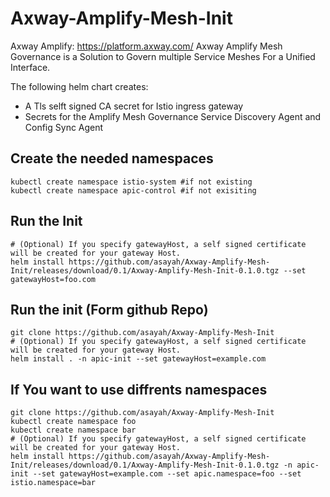 # Axway-Amplify-Mesh-Init

Axway Amplify: https://platform.axway.com/
Axway Amplify Mesh Governance is a Solution to Govern multiple Service Meshes For a Unified Interface. 

The following helm chart creates:
- A Tls selft signed CA secret for Istio ingress gateway
- Secrets for the Amplify Mesh Governance Service Discovery Agent and Config Sync Agent


## Create the needed namespaces
```Shell
kubectl create namespace istio-system #if not existing
kubectl create namespace apic-control #if not exisiting
```

## Run the Init
```Shell
# (Optional) If you specify gatewayHost, a self signed certificate will be created for your gateway Host.
helm install https://github.com/asayah/Axway-Amplify-Mesh-Init/releases/download/0.1/Axway-Amplify-Mesh-Init-0.1.0.tgz --set gatewayHost=foo.com
```

## Run the init (Form github Repo)

```Shell
git clone https://github.com/asayah/Axway-Amplify-Mesh-Init
# (Optional) If you specify gatewayHost, a self signed certificate will be created for your gateway Host. 
helm install . -n apic-init --set gatewayHost=example.com
```

## If You want to use diffrents namespaces

```Shell
git clone https://github.com/asayah/Axway-Amplify-Mesh-Init
kubectl create namespace foo
kubectl create namespace bar
# (Optional) If you specify gatewayHost, a self signed certificate will be created for your gateway Host. 
helm install https://github.com/asayah/Axway-Amplify-Mesh-Init/releases/download/0.1/Axway-Amplify-Mesh-Init-0.1.0.tgz -n apic-init --set gatewayHost=example.com --set apic.namespace=foo --set istio.namespace=bar
```
